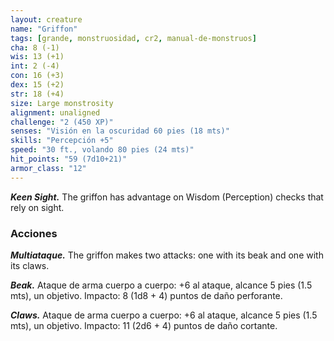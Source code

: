 ```yaml
---
layout: creature
name: "Griffon"
tags: [grande, monstruosidad, cr2, manual-de-monstruos]
cha: 8 (-1)
wis: 13 (+1)
int: 2 (-4)
con: 16 (+3)
dex: 15 (+2)
str: 18 (+4)
size: Large monstrosity
alignment: unaligned
challenge: "2 (450 XP)"
senses: "Visión en la oscuridad 60 pies (18 mts)"
skills: "Percepción +5"
speed: "30 ft., volando 80 pies (24 mts)"
hit_points: "59 (7d10+21)"
armor_class: "12"
---
```


***Keen Sight.*** The griffon has advantage on Wisdom (Perception) checks that rely on sight.

### Acciones

***Multiataque.*** The griffon makes two attacks: one with its beak and one with its claws.

***Beak.*** Ataque de arma cuerpo a cuerpo: +6 al ataque, alcance 5 pies (1.5 mts), un objetivo. Impacto: 8 (1d8 + 4) puntos de daño perforante.

***Claws.*** Ataque de arma cuerpo a cuerpo: +6 al ataque, alcance 5 pies (1.5 mts), un objetivo. Impacto: 11 (2d6 + 4) puntos de daño cortante.